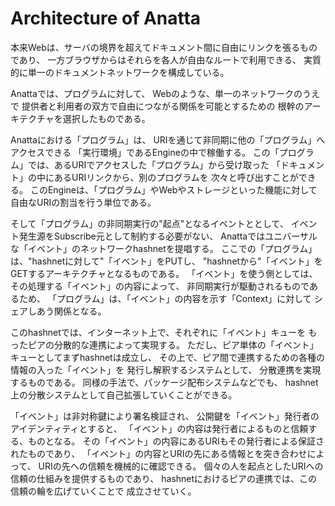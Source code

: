 # Architecture of Anatta

本来Webは、サーバの境界を超えてドキュメント間に自由にリンクを張るものであり、
一方ブラウザからはそれらを各人が自由なルートで利用できる、
実質的に単一のドキュメントネットワークを構成している。

Anattaでは、プログラムに対して、
Webのような、単一のネットワークのうえで
提供者と利用者の双方で自由につながる関係を可能とするための
根幹のアーキテクチャを選択したものである。

Anattaにおける「プログラム」は、
URIを通じて非同期に他の「プログラム」へアクセスできる
「実行環境」であるEngineの中で稼働する。
この「プログラム」では、あるURIでアクセスした「プログラム」から受け取った
「ドキュメント」の中にあるURIリンクから、別のプログラムを
次々と呼び出すことができる。
このEngineは、「プログラム」やWebやストレージといった機能に対して
自由なURIの割当を行う単位である。

そして「プログラム」の非同期実行の"起点"となるイベントととして、
イベント発生源をSubscribe元として制約する必要がない、
Anattaではユニバーサルな「イベント」のネットワークhashnetを提唱する。
ここでの「プログラム」は、"hashnetに対して"「イベント」をPUTし、
"hashnetから"「イベント」をGETするアーキテクチャとなるものである。
「イベント」を使う側としては、その処理する「イベント」の内容によって、
非同期実行が駆動されるものであるため、
「プログラム」は、「イベント」の内容を示す「Context」に対して
シェアしあう関係となる。

このhashnetでは、インターネット上で、それぞれに「イベント」キューを
もったピアの分散的な連携によって実現する。
ただし、ピア単体の「イベント」キューとしてまずhashnetは成立し、
その上で、ピア間で連携するための各種の情報の入った「イベント」を
発行し解釈するシステムとして、
分散連携を実現するものである。
同様の手法で、パッケージ配布システムなどでも、
hashnet上の分散システムとして自己拡張していくことができる。

「イベント」は非対称鍵により署名検証され、
公開鍵を「イベント」発行者のアイデンティティとすると、
「イベント」の内容は発行者によるものと信頼する、ものとなる。
その「イベント」の内容にあるURIもその発行者による保証されたものであり、
「イベント」の内容とURIの先にある情報とを突き合わせによって、
URIの先への信頼を機械的に確認できる。
個々の人を起点としたURIへの信頼の仕組みを提供するものであり、
hashnetにおけるピアの連携では、この信頼の輪を広げていくことで
成立させていく。


